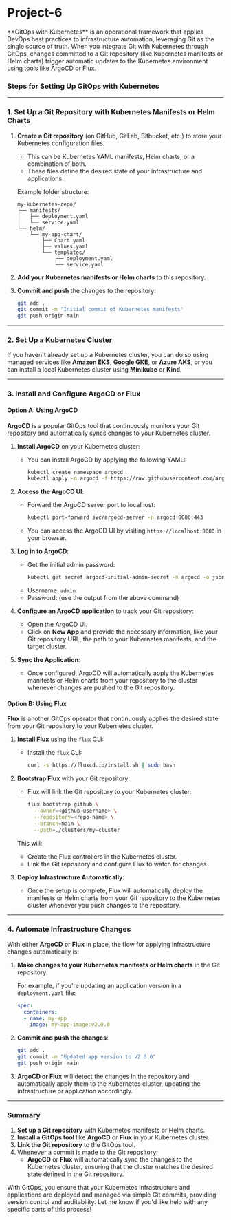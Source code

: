 <h1>Project-6</h1>
**GitOps with Kubernetes** is an operational framework that applies DevOps best practices to infrastructure automation, leveraging Git as the single source of truth. When you integrate Git with Kubernetes through GitOps, changes committed to a Git repository (like Kubernetes manifests or Helm charts) trigger automatic updates to the Kubernetes environment using tools like ArgoCD or Flux.

### Steps for Setting Up GitOps with Kubernetes

---

### **1. Set Up a Git Repository with Kubernetes Manifests or Helm Charts**

1. **Create a Git repository** (on GitHub, GitLab, Bitbucket, etc.) to store your Kubernetes configuration files.
   - This can be Kubernetes YAML manifests, Helm charts, or a combination of both.
   - These files define the desired state of your infrastructure and applications.

   Example folder structure:

   ```
   my-kubernetes-repo/
   ├── manifests/
   │   ├── deployment.yaml
   │   └── service.yaml
   └── helm/
       └── my-app-chart/
           ├── Chart.yaml
           ├── values.yaml
           └── templates/
               ├── deployment.yaml
               └── service.yaml
   ```

2. **Add your Kubernetes manifests or Helm charts** to this repository.

3. **Commit and push** the changes to the repository:
   ```bash
   git add .
   git commit -m "Initial commit of Kubernetes manifests"
   git push origin main
   ```

---

### **2. Set Up a Kubernetes Cluster**

If you haven't already set up a Kubernetes cluster, you can do so using managed services like **Amazon EKS**, **Google GKE**, or **Azure AKS**, or you can install a local Kubernetes cluster using **Minikube** or **Kind**.

---

### **3. Install and Configure ArgoCD or Flux**

#### **Option A: Using ArgoCD**

**ArgoCD** is a popular GitOps tool that continuously monitors your Git repository and automatically syncs changes to your Kubernetes cluster.

1. **Install ArgoCD** on your Kubernetes cluster:
   - You can install ArgoCD by applying the following YAML:
     ```bash
     kubectl create namespace argocd
     kubectl apply -n argocd -f https://raw.githubusercontent.com/argoproj/argo-cd/stable/manifests/install.yaml
     ```

2. **Access the ArgoCD UI**:
   - Forward the ArgoCD server port to localhost:
     ```bash
     kubectl port-forward svc/argocd-server -n argocd 8080:443
     ```
   - You can access the ArgoCD UI by visiting `https://localhost:8080` in your browser.

3. **Log in to ArgoCD**:
   - Get the initial admin password:
     ```bash
     kubectl get secret argocd-initial-admin-secret -n argocd -o jsonpath="{.data.password}" | base64 --decode
     ```
   - Username: `admin`
   - Password: (use the output from the above command)

4. **Configure an ArgoCD application** to track your Git repository:
   - Open the ArgoCD UI.
   - Click on **New App** and provide the necessary information, like your Git repository URL, the path to your Kubernetes manifests, and the target cluster.

5. **Sync the Application**:
   - Once configured, ArgoCD will automatically apply the Kubernetes manifests or Helm charts from your repository to the cluster whenever changes are pushed to the Git repository.

#### **Option B: Using Flux**

**Flux** is another GitOps operator that continuously applies the desired state from your Git repository to your Kubernetes cluster.

1. **Install Flux** using the `flux` CLI:
   - Install the `flux` CLI:
     ```bash
     curl -s https://fluxcd.io/install.sh | sudo bash
     ```

2. **Bootstrap Flux** with your Git repository:
   - Flux will link the Git repository to your Kubernetes cluster:
     ```bash
     flux bootstrap github \
       --owner=<github-username> \
       --repository=<repo-name> \
       --branch=main \
       --path=./clusters/my-cluster
     ```

   This will:
   - Create the Flux controllers in the Kubernetes cluster.
   - Link the Git repository and configure Flux to watch for changes.

3. **Deploy Infrastructure Automatically**:
   - Once the setup is complete, Flux will automatically deploy the manifests or Helm charts from your Git repository to the Kubernetes cluster whenever you push changes to the repository.

---

### **4. Automate Infrastructure Changes**

With either **ArgoCD** or **Flux** in place, the flow for applying infrastructure changes automatically is:

1. **Make changes to your Kubernetes manifests or Helm charts** in the Git repository.
   
   For example, if you're updating an application version in a `deployment.yaml` file:
   ```yaml
   spec:
     containers:
     - name: my-app
       image: my-app-image:v2.0.0
   ```

2. **Commit and push the changes**:
   ```bash
   git add .
   git commit -m "Updated app version to v2.0.0"
   git push origin main
   ```

3. **ArgoCD or Flux** will detect the changes in the repository and automatically apply them to the Kubernetes cluster, updating the infrastructure or application accordingly.

---

### **Summary**

1. **Set up a Git repository** with Kubernetes manifests or Helm charts.
2. **Install a GitOps tool** like **ArgoCD** or **Flux** in your Kubernetes cluster.
3. **Link the Git repository** to the GitOps tool.
4. Whenever a commit is made to the Git repository:
   - **ArgoCD** or **Flux** will automatically sync the changes to the Kubernetes cluster, ensuring that the cluster matches the desired state defined in the Git repository.

With GitOps, you ensure that your Kubernetes infrastructure and applications are deployed and managed via simple Git commits, providing version control and auditability. Let me know if you'd like help with any specific parts of this process!
